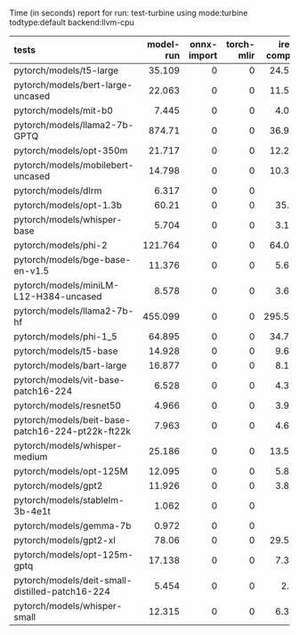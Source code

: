 Time (in seconds) report for run: test-turbine using mode:turbine todtype:default backend:llvm-cpu

| tests                                            |   model-run |   onnx-import |   torch-mlir |   iree-compile |   inference |
|:-------------------------------------------------|------------:|--------------:|-------------:|---------------:|------------:|
| pytorch/models/t5-large                          |      35.109 |             0 |            0 |         24.551 |       5.427 |
| pytorch/models/bert-large-uncased                |      22.063 |             0 |            0 |         11.539 |       0.62  |
| pytorch/models/mit-b0                            |       7.445 |             0 |            0 |          4.052 |       0.208 |
| pytorch/models/llama2-7b-GPTQ                    |     874.71  |             0 |            0 |         36.904 |       4.994 |
| pytorch/models/opt-350m                          |      21.717 |             0 |            0 |         12.287 |       0.57  |
| pytorch/models/mobilebert-uncased                |      14.798 |             0 |            0 |         10.364 |       0.113 |
| pytorch/models/dlrm                              |       6.317 |             0 |            0 |          0     |       0     |
| pytorch/models/opt-1.3b                          |      60.21  |             0 |            0 |         35.68  |       1.994 |
| pytorch/models/whisper-base                      |       5.704 |             0 |            0 |          3.108 |       0.157 |
| pytorch/models/phi-2                             |     121.764 |             0 |            0 |         64.033 |       8.306 |
| pytorch/models/bge-base-en-v1.5                  |      11.376 |             0 |            0 |          5.618 |       0.251 |
| pytorch/models/miniLM-L12-H384-uncased           |       8.578 |             0 |            0 |          3.686 |       0.114 |
| pytorch/models/llama2-7b-hf                      |     455.099 |             0 |            0 |        295.519 |       9.135 |
| pytorch/models/phi-1_5                           |      64.895 |             0 |            0 |         34.778 |       6.59  |
| pytorch/models/t5-base                           |      14.928 |             0 |            0 |          9.697 |       1.842 |
| pytorch/models/bart-large                        |      16.877 |             0 |            0 |          8.171 |       0.473 |
| pytorch/models/vit-base-patch16-224              |       6.528 |             0 |            0 |          4.369 |       0.379 |
| pytorch/models/resnet50                          |       4.966 |             0 |            0 |          3.995 |       0.178 |
| pytorch/models/beit-base-patch16-224-pt22k-ft22k |       7.963 |             0 |            0 |          4.633 |       0.412 |
| pytorch/models/whisper-medium                    |      25.186 |             0 |            0 |         13.515 |       0.732 |
| pytorch/models/opt-125M                          |      12.095 |             0 |            0 |          5.841 |       0.312 |
| pytorch/models/gpt2                              |      11.926 |             0 |            0 |          3.801 |       0     |
| pytorch/models/stablelm-3b-4e1t                  |       1.062 |             0 |            0 |          0     |       0     |
| pytorch/models/gemma-7b                          |       0.972 |             0 |            0 |          0     |       0     |
| pytorch/models/gpt2-xl                           |      78.06  |             0 |            0 |         29.521 |       0     |
| pytorch/models/opt-125m-gptq                     |      17.138 |             0 |            0 |          7.341 |       0.233 |
| pytorch/models/deit-small-distilled-patch16-224  |       5.454 |             0 |            0 |          2.94  |       0.154 |
| pytorch/models/whisper-small                     |      12.315 |             0 |            0 |          6.337 |       0.325 |
